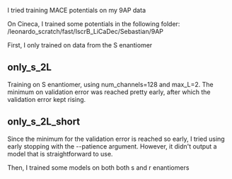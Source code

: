I tried training MACE potentials on my 9AP data

On Cineca, I trained some potentials in the following folder:
/leonardo_scratch/fast/IscrB_LiCaDec/Sebastian/9AP

First, I only trained on data from the S enantiomer

## only_s_2L

Training on S enantiomer, using num_channels=128 and max_L=2. The minimum on validation error was reached pretty early, after which
the validation error kept rising.


## only_s_2L_short

Since the minimum for the validation error is reached so early, I tried using early stopping with the --patience argument. However, it didn't output a model that is straightforward to use.

Then, I trained some models on both both s and r enantiomers